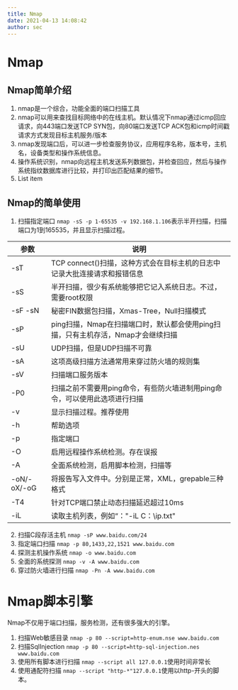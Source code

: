 ```yaml
---
title: Nmap
date: 2021-04-13 14:08:42
author: sec
---
```

# Nmap
## Nmap简单介绍
 1. nmap是一个综合，功能全面的端口扫描工具
 2. nmap可以用来查找目标网络中的在线主机。默认情况下nmap通过icmp回应请求，向443端口发送TCP SYN包，向80端口发送TCP ACK包和icmp时间戳请求方式发现目标主机服务/版本
 3. nmap发现端口后，可以进一步检查服务协议，应用程序名称，版本号，主机名，设备类型和操作系统信息。
 4. 操作系统识别，nmap向远程主机发送系列数据包，并检查回应，然后与操作系统指纹数据库进行比较，并打印出匹配结果的细节。
 5. List item

## Nmap的简单使用
1. 扫描指定端口
`nmap -sS -p 1-65535 -v 192.168.1.106`表示半开扫描，扫描端口为1到165535，并且显示扫描过程。

参数|说明
--|--
-sT|TCP connect()扫描，这种方式会在目标主机的日志中记录大批连接请求和报错信息
-sS|半开扫描，很少有系统能够把它记入系统日志。不过，需要root权限
-sF -sN|秘密FIN数据包扫描，Xmas-Tree，Null扫描模式
-sP|ping扫描，Nmap在扫描端口时，默认都会使用ping扫描，只有主机存活，Nmap才会继续扫描
-sU|UDP扫描，但是UDP扫描不可靠
-sA|这项高级扫描方法通常用来穿过防火墙的规则集
-sV|扫描端口服务版本
-P0|扫描之前不需要用ping命令，有些防火墙进制用ping命令，可以使用此选项进行扫描
-v|显示扫描过程。推荐使用
-h|帮助选项
-p|指定端口
-O|启用远程操作系统检测。存在误报
-A|全面系统检测，启用脚本检测，扫描等
-oN/-oX/-oG|将报告写入文件中。分别是正常，XML，grepable三种格式
-T4|针对TCP端口禁止动态扫描延迟超过10ms
-iL|读取主机列表，例如“："-iL C：\ip.txt"
2. 扫描C段存活主机
`nmap -sP www.baidu.com/24`
3. 指定端口扫描
`nmap -p 80,1433,22,1521 www.baidu.com`
4. 探测主机操作系统
`nmap -o www.baidu.com`
5. 全面的系统探测
`nmap -v -A www.baidu.com`
6. 穿过防火墙进行扫描
`nmap -Pn -A www.baidu.com`
# Nmap脚本引擎
Nmap不仅用于端口扫描，服务检测，还有很多强大的引擎。
1. 扫描Web敏感目录
`nmap -p 80 --script=http-enum.nse www.baidu.com`
2. 扫描SqlInjection
`nmap -p 80 --script=http-sql-injection.nes www.baidu.com`
3. 使用所有脚本进行扫描
`nmap --script all 127.0.0.1`使用时间非常长
4. 使用通配符扫描
`nmap --script "http-*"127.0.0.1`使用以http-开头的脚本。
